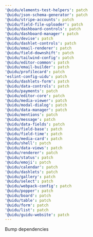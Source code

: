 ```yaml
---
'@uidu/elements-test-helpers': patch
'@uidu/json-schema-generator': patch
'@uidu/stripe-accounts': patch
'@uidu/field-file-uploader': patch
'@uidu/dashboard-controls': patch
'@uidu/dashboard-manager': patch
'@uidu/devise': patch
'@uidu/dashlet-controls': patch
'@uidu/email-renderer': patch
'@uidu/field-downshift': patch
'@uidu/tailwind-config': patch
'@uidu/editor-common': patch
'@uidu/email-builder': patch
'@uidu/profilecard': patch
'eslint-config-uidu': patch
'@uidu/dashlets-form': patch
'@uidu/data-controls': patch
'@uidu/payments': patch
'@uidu/editor-core': patch
'@uidu/media-viewer': patch
'@uidu/modal-dialog': patch
'@uidu/data-manager': patch
'@uidu/mentions': patch
'@uidu/message': patch
'@uidu/data-fields': patch
'@uidu/field-base': patch
'@uidu/field-time': patch
'@uidu/media-card': patch
'@uidu/shell': patch
'@uidu/data-views': patch
'@uidu/renderer': patch
'@uidu/status': patch
'@uidu/emoji': patch
'@uidu/calendar': patch
'@uidu/dashlets': patch
'@uidu/gallery': patch
'@uidu/select': patch
'@uidu/webpack-config': patch
'@uidu/popper': patch
'@uidu/board': patch
'@uidu/table': patch
'@uidu/form': patch
'@uidu/list': patch
'@uidu/guidu-website': patch
---
```


Bump dependencies
